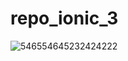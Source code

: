 
# repo_ionic_3

![546554645232424222](https://user-images.githubusercontent.com/81184929/132925069-8b30c7d1-4e3d-49f8-827b-f061c6cd0baa.PNG)

